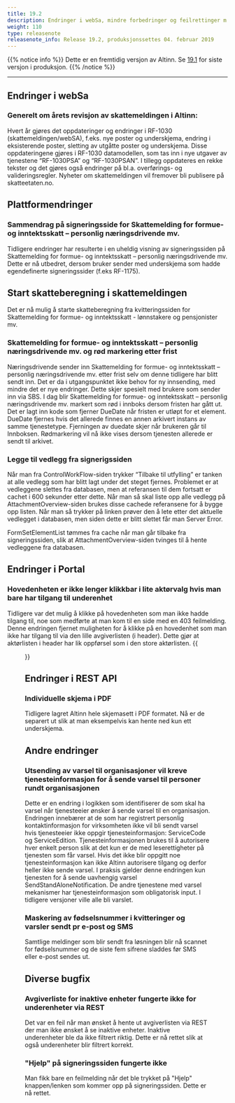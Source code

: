 ```yaml
---
title: 19.2
description: Endringer i webSa, mindre forbedringer og feilrettinger m.m.
weight: 110
type: releasenote
releasenote_info: Release 19.2, produksjonssettes 04. februar 2019
---
```

{{% notice info %}}
Dette er en fremtidig versjon av Altinn. Se [19.1](../19-1) for siste versjon i produksjon.
{{% /notice %}}
***

## Endringer i webSa

### Generelt om årets revisjon av skattemeldingen i Altinn:

Hvert år gjøres det oppdateringer og endringer i RF-1030 (skattemeldingen/webSA), f.eks. nye poster og underskjema, endring i eksisterende poster, sletting av utgåtte poster og underskjema. Disse oppdateringene gjøres i RF-1030 datamodellen, som tas inn i nye utgaver av tjenestene “RF-1030PSA” og “RF-1030PSAN”. I tillegg oppdateres en rekke tekster og det gjøres også endringer på bl.a. overførings- og valideringsregler. Nyheter om skattemeldingen vil fremover bli publisere på skatteetaten.no.

## Plattformendringer

### Sammendrag på signeringsside for Skattemelding for formue- og inntektsskatt – personlig næringsdrivende mv.

Tidligere endringer har resulterte i en uheldig visning av signeringssiden på Skattemelding for formue- og inntektsskatt – personlig næringsdrivende mv. Dette er nå utbedret, dersom bruker sender med underskjema som hadde egendefinerte signeringssider (f.eks RF-1175).

## Start skatteberegning i skattemeldingen

Det er nå mulig å starte skatteberegning fra kvitteringssiden for Skattemelding for formue- og inntektsskatt - lønnstakere og pensjonister mv.

### Skattemelding for formue- og inntektsskatt – personlig næringsdrivende mv. og rød markering etter frist 

Næringsdrivende sender inn Skattemelding for formue- og inntektsskatt – personlig næringsdrivende mv. etter frist selv om denne tidligere har blitt sendt inn. Det er da i utgangspunktet ikke behov for ny innsending, med mindre det er nye endringer. Dette skjer spesielt med brukere som sender inn via SBS. I dag blir Skattemelding for formue- og inntektsskatt – personlig næringsdrivende mv. markert som rød i innboks dersom fristen har gått ut. Det er lagt inn kode som fjerner DueDate når fristen er utløpt for et element. DueDate fjernes hvis det allerede finnes en annen arkivert instans av samme tjenestetype. Fjerningen av duedate skjer når brukeren går til Innboksen. Rødmarkering vil nå ikke vises dersom tjenesten allerede er sendt til arkivet.

### Legge til vedlegg fra signerigssiden

Når man fra ControlWorkFlow-siden trykker “Tilbake til utfylling” er tanken at alle vedlegg som har blitt lagt under det steget fjernes. Problemet er at vedleggene slettes fra databasen, men at referansen til dem fortsatt er cachet i 600 sekunder etter dette. Når man så skal liste opp alle vedlegg på AttachmentOverview-siden brukes disse cachede referansene for å bygge opp listen. Når man så trykker på linken prøver den å lete etter det aktuelle vedlegget i databasen, men siden dette er blitt slettet får man Server Error.

FormSetElementList tømmes fra cache når man går tilbake fra signeringssiden, slik at AttachmentOverview-siden tvinges til å hente vedleggene fra databasen.

## Endringer i Portal

### Hovedenheten er ikke lenger klikkbar i lite aktørvalg hvis man bare har tilgang til underenhet

Tidligere var det mulig å klikke på hovedenheten som man ikke hadde tilgang til, noe som medførte at man kom til en side med en 403 feilmelding.
Denne endringen fjernet muligheten for å klikke på en hovedenhet som man ikke har tilgang til via den lille avgiverlisten (i header). Dette gjør at aktørlisten i header har lik oppførsel som i den store aktørlisten.
{{<figure src="underenhet.png?width=600" title="Klikk på bildet for større utgave">}}

## Endringer i REST API

### Individuelle skjema i PDF

Tidligere lagret Altinn hele skjemasett i PDF formatet. Nå er de separert ut slik at man eksempelvis kan hente ned kun ett underskjema.

## Andre endringer

### Utsending av varsel til organisasjoner vil kreve tjenesteinformasjon for å sende varsel til personer rundt organisasjonen

Dette er en endring i logikken som identifiserer de som skal ha varsel når tjenesteeier ønsker å sende varsel til en organisasjon. Endringen innebærer at de som har registrert personlig kontaktinformasjon for virksomheten ikke vil bli sendt varsel hvis tjenesteeier ikke oppgir tjenesteinformasjon: ServiceCode og ServiceEdition.
Tjenesteinformasjonen brukes til å autorisere hver enkelt person slik at det kun er de med leserettigheter på tjenesten som får varsel. Hvis det ikke blir oppgitt noe tjenesteinformasjon kan ikke Altinn autorisere tilgang og derfor heller ikke sende varsel. I praksis gjelder denne endringen kun tjenesten for å sende uavhengig varsel SendStandAloneNotification. De andre tjenestene med varsel mekanismer har tjenesteinformasjon som obligatorisk input. I tidligere versjoner ville alle bli varslet.

### Maskering av fødselsnummer i kvitteringer og varsler sendt pr e-post og SMS

Samtlige meldinger som blir sendt fra løsningen blir nå scannet for fødselsnummer og de siste fem sifrene sladdes før SMS eller e-post sendes ut.

## Diverse bugfix

### Avgiverliste for inaktive enheter fungerte ikke for underenheter via REST

Det var en feil når man ønsket å hente ut avgiverlisten via REST der man ikke ønsket å se inaktive enheter. Inaktive underenheter ble da ikke filtrert riktig. Dette er nå rettet slik at også underenheter blir filtrert korrekt.

### "Hjelp" på signeringssiden fungerte ikke

Man fikk bare en feilmelding når det ble trykket på "Hjelp" knappen/lenken som kommer opp på signeringssiden. Dette er nå rettet.